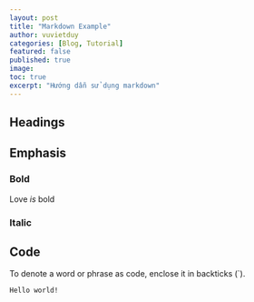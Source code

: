 ```yaml
---
layout: post
title: "Markdown Example"
author: vuvietduy
categories: [Blog, Tutorial]
featured: false
published: true
image:
toc: true
excerpt: "Hướng dẫn sử dụng markdown"
---
```


## Headings

## Emphasis

### Bold

Love _is_ bold

### Italic

## Code

To denote a word or phrase as code, enclose it in backticks (`).

`Hello world!`
